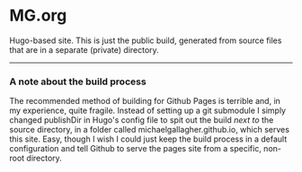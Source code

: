 # MG.org
Hugo-based site. This is just the public build, generated from source files that are in a separate (private) directory.

---

### A note about the build process

The recommended method of building for Github Pages is terrible and, in my experience, quite fragile. Instead of setting up a git submodule I simply changed publishDir in Hugo's config file to spit out the build *next to* the source directory, in a folder called michaelgallagher.github.io, which serves this site. Easy, though I wish I could just keep the build process in a default configuration and tell Github to serve the pages site from a specific, non-root directory.